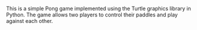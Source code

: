 This is a simple Pong game implemented using the Turtle graphics library in Python. The game allows two players to control their paddles and play against each other.
